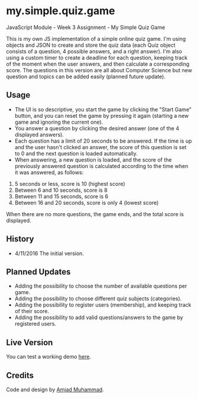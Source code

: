# my.simple.quiz.game
JavaScript Module - Week 3 Assignment - My Simple Quiz Game

This is my own JS implementation of a simple online quiz game. I'm using objects and JSON to create and store the
quiz data (each Quiz object consists of a question, 4 possible answers, and a right answer). I'm also using a custom
timer to create a deadline for each question, keeping track of the moment when the user answers, and then calculate a 
corresponding score. The questions in this version are all about Computer Science but new question and topics can be 
added easily (planned future update).

## Usage
* The UI is so descriptive, you start the game by clicking the "Start Game" button, and you can reset the game by
pressing it again (starting a new game and ignoring the current one).
* You answer a question by clicking the desired answer (one of the 4 displayed answers).
* Each question has a limit of 20 seconds to be answered. If the time is up and the user hasn't clicked an answer,
the score of this question is set to 0 and the next question is loaded automatically.
* When answering, a new question is loaded, and the score of the previously answered question is calculated according
to the time when it was answered, as follows:

1. 5 seconds or less, score is 10 (highest score)
2. Between 6 and 10 seconds, score is 8
3. Between 11 and 15 seconds, score is 6
4. Between 16 and 20 seconds, score is only 4 (lowest score)

When there are no more questions, the game ends, and the total score is displayed.

## History
* 4/11/2016 The initial version.

## Planned Updates
* Adding the possibility to choose the number of available questions per game.
* Adding the possibility to choose different quiz subjects (categories).
* Adding the possibility to register users (membership), and keeping track of their score.
* Adding the possibility to add valid questions/answers to the game by registered users.

## Live Version
You can test a working demo [here](https://amjad83m.github.io/my.simple.quiz.game/).

## Credits
Code and design by [Amjad Muhammad](https://github.com/amjad83m).

